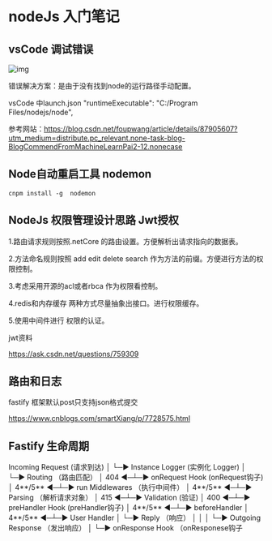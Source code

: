 # nodeJs 入门笔记

## vsCode 调试错误

![img](file:///C:\Users\Administrator\AppData\Roaming\Tencent\Users\757114760\QQ\WinTemp\RichOle\EX(}2~A}O)1S}EO%SBI1JA6.png)

错误解决方案：是由于没有找到node的运行路径手动配置。

vsCode 中launch.json  "runtimeExecutable": "C:/Program Files/nodejs/node",

参考网站：https://blog.csdn.net/foupwang/article/details/87905607?utm_medium=distribute.pc_relevant.none-task-blog-BlogCommendFromMachineLearnPai2-12.nonecase

## Node自动重启工具 nodemon

```undefined
cnpm install -g  nodemon
```



## NodeJs 权限管理设计思路 Jwt授权

1.路由请求规则按照.netCore 的路由设置。方便解析出请求指向的数据表。

2.方法命名规则按照 add edit delete search 作为方法的前缀。方便进行方法的权限控制。

3.考虑采用开源的acl或者rbca 作为权限看控制。

4.redis和内存缓存 两种方式尽量抽象出接口。进行权限缓存。

5.使用中间件进行 权限的认证。

jwt资料

https://ask.csdn.net/questions/759309

## 路由和日志

fastify 框架默认post只支持json格式提交

https://www.cnblogs.com/smartXiang/p/7728575.html

## Fastify 生命周期

Incoming Request (请求到达)
  │
  └─▶ Instance Logger (实例化 Logger)
        │
        └─▶ Routing （路由匹配）
             │
       404 ◀─┴─▶ onRequest Hook (onRequest钩子)
                  │
        4**/5** ◀─┴─▶ run Middlewares （执行中间件）
                        │
              4**/5** ◀─┴─▶ Parsing （解析请求对象）
                             │
                       415 ◀─┴─▶ Validation (验证)
                                   │
                             400 ◀─┴─▶ preHandler Hook (preHandler钩子)
                                         │
                               4**/5** ◀─┴─▶ beforeHandler
                                               │
                                     4**/5** ◀─┴─▶ User Handler
                                                     │
                                                     └─▶ Reply （响应）
                                                          │ │
                                                          │ └─▶ Outgoing Response （发出响应）
                                                          │
                                                          └─▶ onResponse Hook （onResponese钩子



